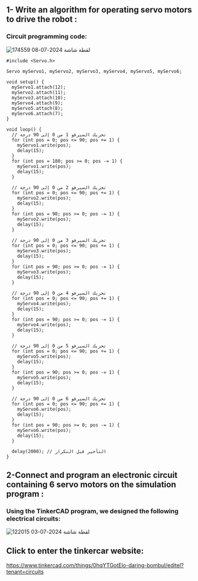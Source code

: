 ## 1- Write an algorithm for operating servo motors to drive the robot :
### Circuit programming code:
![لقطة شاشة 2024-07-08 174559](https://github.com/Ohood-Saleh2003/project/assets/173670281/04868f83-9995-49cb-8ade-8b8b5bfd1da1)
```
#include <Servo.h>

Servo myServo1, myServo2, myServo3, myServo4, myServo5, myServo6;

void setup() {
  myServo1.attach(12);
  myServo2.attach(11);
  myServo3.attach(10);
  myServo4.attach(9);
  myServo5.attach(8);
  myServo6.attach(7);
}

void loop() {
  // تحريك السيرفو 1 من 0 إلى 90 درجة
  for (int pos = 0; pos <= 90; pos += 1) {
    myServo1.write(pos);
    delay(15);
  }
  for (int pos = 180; pos >= 0; pos -= 1) {
    myServo1.write(pos);
    delay(15);
  }

  // تحريك السيرفو 2 من 0 إلى 90 درجة
  for (int pos = 0; pos <= 90; pos += 1) {
    myServo2.write(pos);
    delay(15);
  }
  for (int pos = 90; pos >= 0; pos -= 1) {
    myServo2.write(pos);
    delay(15);
  }

  // تحريك السيرفو 3 من 0 إلى 90 درجة
  for (int pos = 0; pos <= 90; pos += 1) {
    myServo3.write(pos);
    delay(15);
  }
  for (int pos = 90; pos >= 0; pos -= 1) {
    myServo3.write(pos);
    delay(15);
  }

  // تحريك السيرفو 4 من 0 إلى 90 درجة
  for (int pos = 0; pos <= 90; pos += 1) {
    myServo4.write(pos);
    delay(15);
  }
  for (int pos = 90; pos >= 0; pos -= 1) {
    myServo4.write(pos);
    delay(15);
  }

  // تحريك السيرفو 5 من 0 إلى 90 درجة
  for (int pos = 0; pos <= 90; pos += 1) {
    myServo5.write(pos);
    delay(15);
  }
  for (int pos = 90; pos >= 0; pos -= 1) {
    myServo5.write(pos);
    delay(15);
  }

  // تحريك السيرفو 6 من 0 إلى 90 درجة
  for (int pos = 0; pos <= 90; pos += 1) {
    myServo6.write(pos);
    delay(15);
  }
  for (int pos = 90; pos >= 0; pos -= 1) {
    myServo6.write(pos);
    delay(15);
  }

  delay(2000); // التأخير قبل التكرار
}
```
## 2-Connect and program an electronic circuit containing 6 servo motors on the simulation program :
### Using the TinkerCAD program, we designed the following electrical circuits:
![لقطة شاشة 2024-07-03 122015](https://github.com/Ohood-Saleh2003/project/assets/173670281/03579cec-e356-4425-a65e-1efa3abdfcf3)
## Click to enter the tinkercar website:
https://www.tinkercad.com/things/0hqYTGotElo-daring-bombul/editel?tenant=circuits

